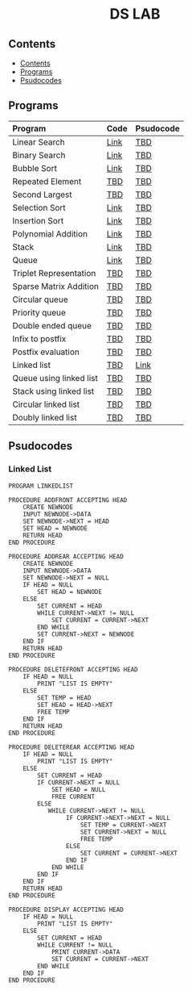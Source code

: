 <h1 align="center">DS LAB</h1>

## Contents
- [Contents](#contents)
- [Programs](#programs)
- [Psudocodes](#psudocodes)

## Programs
| Program | Code | Psudocode |
| :--- | :--- | :--- |
| Linear Search | [Link](https://github.com/csc-mec/DS_LAB/blob/main/linear_search.c) | [TBD](#linear-search) |
| Binary Search | [Link](https://github.com/csc-mec/DS_LAB/blob/main/binary_search.c) | [TBD](#binary-search) |
| Bubble Sort | [Link](https://github.com/csc-mec/DS_LAB/blob/main/bubble_sort.c) | [TBD](#bubble-sort) |
| Repeated Element | [TBD]() | [TBD](#repeated-element) |
| Second Largest | [TBD]() | [TBD](#second-largest) |
| Selection Sort | [Link](https://github.com/csc-mec/DS_LAB/blob/main/selection_sort.c) | [TBD](#selection-sort) |
| Insertion Sort | [Link](https://github.com/csc-mec/DS_LAB/blob/main/InsertionSort.c)| [TBD](#insertion-sort) |
| Polynomial Addition | [Link](https://github.com/csc-mec/DS_LAB/blob/main/polynomial_add.c) | [TBD](#polynomial-addition) |
| Stack | [Link](https://github.com/csc-mec/DS_LAB/blob/main/stack.c) | [TBD](#stack) |
| Queue | [Link](https://github.com/csc-mec/DS_LAB/blob/main/queue.c) | [TBD](#queue) |
| Triplet Representation | [TBD]() | [TBD](#triplet-representation) |
| Sparse Matrix Addition | [TBD]() | [TBD](#sparse-matrix-addition) |
| Circular queue | [TBD]() | [TBD](#circular-queue) |
| Priority queue | [TBD]() | [TBD](#priority-queue) |
| Double ended queue | [TBD]() | [TBD](#double-ended-queue) |
| Infix to postfix | [TBD]() | [TBD](#infix-to-postfix) |
| Postfix evaluation | [TBD]() | [TBD](#postfix-evaluation) |
| Linked list | [TBD]() | [Link](#linked-list) |
| Queue using linked list | [TBD]() | [TBD](#queue-using-linked-list) |
| Stack using linked list | [TBD]() | [TBD](#stack-using-linked-list) |
| Circular linked list | [TBD]() | [TBD](#circular-linked-list) |
| Doubly linked list | [TBD]() | [TBD](#doubly-linked-list) |


## Psudocodes

### Linked List
```psudocode
PROGRAM LINKEDLIST

PROCEDURE ADDFRONT ACCEPTING HEAD
    CREATE NEWNODE
    INPUT NEWNODE->DATA
    SET NEWNODE->NEXT = HEAD
    SET HEAD = NEWNODE
    RETURN HEAD
END PROCEDURE

PROCEDURE ADDREAR ACCEPTING HEAD
    CREATE NEWNODE
    INPUT NEWNODE->DATA
    SET NEWNODE->NEXT = NULL
    IF HEAD = NULL
        SET HEAD = NEWNODE
    ELSE
        SET CURRENT = HEAD
        WHILE CURRENT->NEXT != NULL
            SET CURRENT = CURRENT->NEXT
        END WHILE
        SET CURRENT->NEXT = NEWNODE
    END IF
    RETURN HEAD
END PROCEDURE

PROCEDURE DELETEFRONT ACCEPTING HEAD
    IF HEAD = NULL
        PRINT "LIST IS EMPTY"
    ELSE
        SET TEMP = HEAD
        SET HEAD = HEAD->NEXT
        FREE TEMP
    END IF
    RETURN HEAD
END PROCEDURE

PROCEDURE DELETEREAR ACCEPTING HEAD
    IF HEAD = NULL
        PRINT "LIST IS EMPTY"
    ELSE
        SET CURRENT = HEAD
        IF CURRENT->NEXT = NULL
            SET HEAD = NULL
            FREE CURRENT
        ELSE
           WHILE CURRENT->NEXT != NULL
                IF CURRENT->NEXT->NEXT = NULL
                    SET TEMP = CURRENT->NEXT
                    SET CURRENT->NEXT = NULL
                    FREE TEMP
                ELSE
                    SET CURRENT = CURRENT->NEXT
                END IF
            END WHILE
        END IF
    END IF
    RETURN HEAD
END PROCEDURE

PROCEDURE DISPLAY ACCEPTING HEAD
    IF HEAD = NULL
        PRINT "LIST IS EMPTY"
    ELSE
        SET CURRENT = HEAD
        WHILE CURRENT != NULL
            PRINT CURRENT->DATA
            SET CURRENT = CURRENT->NEXT
        END WHILE
    END IF
END PROCEDURE
```

